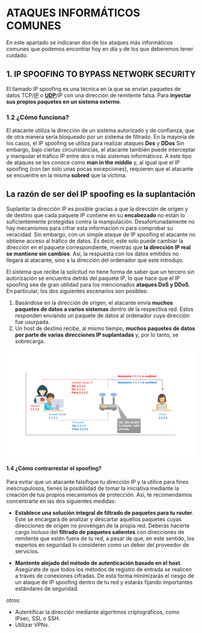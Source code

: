 # **ATAQUES INFORMÁTICOS COMUNES**



En este apartado se indicaran dos de los ataques más informáticos comunes que podemos encontrar hoy en día y de los que deberemos tener cuidado.



## 1. IP SPOOFING TO BYPASS NETWORK SECURITY



El llamado IP spoofing es una técnica en la que se envían paquetes de datos TCP/[IP](https://www.ionos.es/digitalguide/servidores/know-how/internet-protocol-definicion-y-fundamentos/) o **[UDP](https://www.ionos.es/digitalguide/servidores/know-how/udp-user-datagram-protocol/)**/IP con una dirección de remitente falsa. Para **inyectar sus propios paquetes en un sistema externo**. 

### 1.2 ¿Cómo funciona?

El atacante utiliza la dirección de un sistema autorizado y de confianza, que de otra manera sería bloqueado por un sistema de filtrado. En la mayoría de los casos, el IP spoofing se utiliza para realizar ataques **Dos** y **DDos** Sin embargo, bajo ciertas circunstancias, el atacante también puede interceptar y manipular el tráfico IP entre dos o más sistemas informáticos. A este tipo de ataques se les conoce como **man in the middle**  y, al igual que el IP spoofing (con tan solo unas pocas excepciones), requieren que el atacante se encuentre en la misma **subred** que la víctima.



## La razón de ser del IP spoofing es la suplantación

Suplantar la dirección IP es posible gracias a que la dirección de origen y de destino que cada paquete IP contiene en su **encabezado** no están lo suficientemente protegidas contra la manipulación. Desafortunadamente no hay mecanismos para cifrar esta información ni para comprobar su veracidad. Sin embargo, con un simple ataque de IP spoofing el atacante no obtiene acceso al tráfico de datos. Es decir, este solo puede cambiar la dirección en el paquete correspondiente, mientras que **la dirección IP real se mantiene sin cambios**. Así, la respuesta con los datos emitidos no llegará al atacante, sino a la dirección del ordenador que este introdujo.

El sistema que recibe la solicitud no tiene forma de saber que un tercero sin autorización se encuentra detrás del paquete IP, lo que hace que el IP spoofing sea de gran utilidad para los mencionados **ataques DoS y DDoS**. En particular, los dos siguientes escenarios son posibles:

1. Basándose en la dirección de origen, el atacante envía **muchos paquetes de datos a varios sistemas** dentro de la respectiva red. Estos responden enviando un paquete de datos al ordenador cuya dirección fue usurpada.
2. Un host de destino recibe, al mismo tiempo, **muchos paquetes de datos por parte de varias direcciones IP suplantadas** y, por lo tanto, se sobrecarga.





![](media/sp01.png)



#### 1.4 ¿Cómo contrarrestar el spoofing?

Para evitar que un atacante falsifique tu dirección IP y la utilice para fines inescrupulosos, tienes la posibilidad de tomar la iniciativa mediante la creación de tus propios mecanismos de protección. Así, te recomendamos concentrarte en las dos siguientes medidas:

- **Establece una solución integral de filtrado de paquetes para tu router**. Este se encargará de analizar y descartar aquellos paquetes cuyas direcciones de origen no provengan de la propia red. Deberás hacerte cargo incluso del **filtrado de paquetes salientes** con direcciones de remitente que estén fuera de tu red, a pesar de que, en este sentido, los expertos en seguridad lo consideren como un deber del proveedor de servicios.

- **Mantente alejado del método de autenticación basado en el host**. Asegúrate de que todos los métodos de registro de entrada se realicen a través de conexiones cifradas. De esta forma minimizarás el riesgo de un ataque de IP spoofing dentro de tu red y estarás fijando importantes estándares de seguridad. 

otros:

- Autentificar la dirección mediante algoritmos criptográficos, como IPsec, SSL o SSH.
- Utilizar VPNs.









